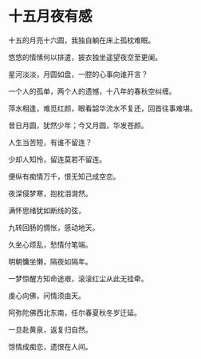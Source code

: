 # 十五月夜有感

十五的月亮十六圆，我独自躺在床上孤枕难眠。

悠悠的情愫何以排遣，披衣独坐遥望夜空至更阑。

星河淡淡，月圆如盘，一腔的心事向谁开言？

一个人的孤单，两个人的遗憾，十八年的春秋空纠缠。

萍水相逢，难觅红颜，眼看韶华流水不复还，回首往事难堪。

昔日月圆，犹然少年；今又月圆，华发苍颜。

人生当苦短，有谁不留连？

少却人知怜，留连莫若不留连。

便纵有痴情万千，恨无知己成空恋。

夜深侵梦寒，抱枕泪潸然。

满怀思绪犹如断线的弦，

九转回肠的惆怅，感动地天。

久坐心烦乱，愁情付笔端。

明朝慵坐懒，隔夜如隔年。

一梦惊醒方知命途艰，滚滚红尘从此无挂牵。

虔心向佛，问情须由天。

阿弥陀佛西北东南，任尔春夏秋冬岁迁延。

一旦赴黄泉，返复归自然。

馀情成痴恋，遗恨在人间。

